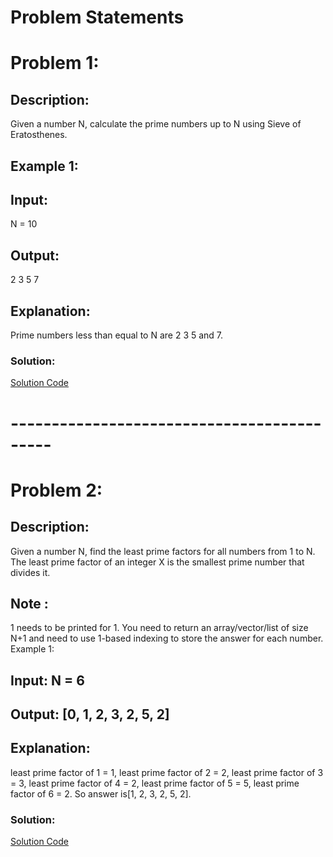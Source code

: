 # Problem Statements

# Problem 1:
## Description:

Given a number N, calculate the prime numbers up to N using Sieve of Eratosthenes.  

## Example 1:

## Input:
N = 10

## Output:
2 3 5 7

## Explanation:
Prime numbers less than equal to N 
are 2 3 5 and 7.
### Solution:
[Solution Code](./sieveOfEratosthenes.java)
# -------------------------------------------
# Problem 2:
## Description:
Given a number N, find the least prime factors for all numbers from 1 to N.  The least prime factor of an integer X is the smallest prime number that divides it.
## Note :

1 needs to be printed for 1.
You need to return an array/vector/list of size N+1 and need to use 1-based indexing to store the answer for each number.
Example 1:

## Input: N = 6
## Output: [0, 1, 2, 3, 2, 5, 2] 
## Explanation: 
least prime factor of 1 = 1,
least prime factor of 2 = 2,
least prime factor of 3 = 3,
least prime factor of 4 = 2,
least prime factor of 5 = 5,
least prime factor of 6 = 2.
So answer is[1, 2, 3, 2, 5, 2]. 

### Solution:
[Solution Code](./LeastPrime.java)
